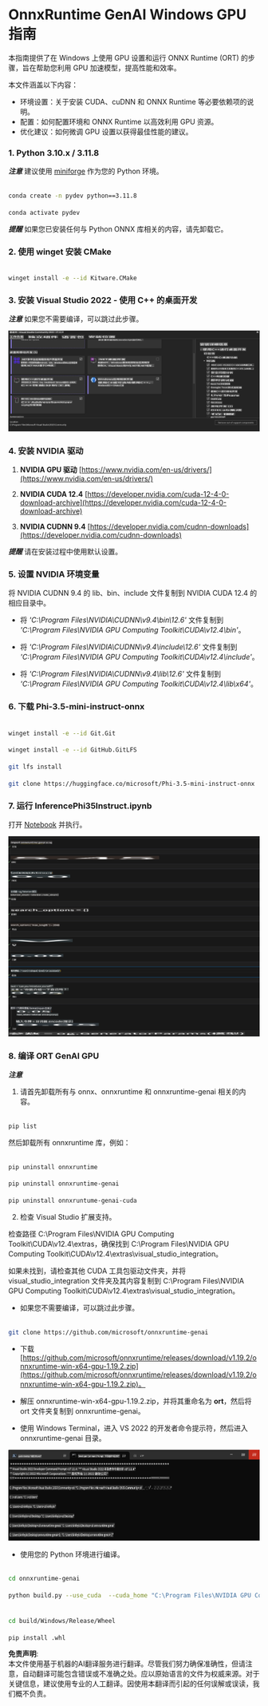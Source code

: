 # **OnnxRuntime GenAI Windows GPU 指南**

本指南提供了在 Windows 上使用 GPU 设置和运行 ONNX Runtime (ORT) 的步骤，旨在帮助您利用 GPU 加速模型，提高性能和效率。

本文件涵盖以下内容：

- 环境设置：关于安装 CUDA、cuDNN 和 ONNX Runtime 等必要依赖项的说明。
- 配置：如何配置环境和 ONNX Runtime 以高效利用 GPU 资源。
- 优化建议：如何微调 GPU 设置以获得最佳性能的建议。

### **1. Python 3.10.x / 3.11.8**

   ***注意*** 建议使用 [miniforge](https://github.com/conda-forge/miniforge/releases/latest/download/Miniforge3-Windows-x86_64.exe) 作为您的 Python 环境。

   ```bash

   conda create -n pydev python==3.11.8

   conda activate pydev

   ```

   ***提醒*** 如果您已安装任何与 Python ONNX 库相关的内容，请先卸载它。

### **2. 使用 winget 安装 CMake**

   ```bash

   winget install -e --id Kitware.CMake

   ```

### **3. 安装 Visual Studio 2022 - 使用 C++ 的桌面开发**

   ***注意*** 如果您不需要编译，可以跳过此步骤。

![CPP](../../../../../../translated_images/01.8964c1fa47e00dc36af710b967e72dd2f8a2be498e49c8d4c65c11ba105dedf8.zh.png)

### **4. 安装 NVIDIA 驱动**

1. **NVIDIA GPU 驱动** [https://www.nvidia.com/en-us/drivers/](https://www.nvidia.com/en-us/drivers/)

2. **NVIDIA CUDA 12.4** [https://developer.nvidia.com/cuda-12-4-0-download-archive](https://developer.nvidia.com/cuda-12-4-0-download-archive)

3. **NVIDIA CUDNN 9.4** [https://developer.nvidia.com/cudnn-downloads](https://developer.nvidia.com/cudnn-downloads)

***提醒*** 请在安装过程中使用默认设置。

### **5. 设置 NVIDIA 环境变量**

将 NVIDIA CUDNN 9.4 的 lib、bin、include 文件复制到 NVIDIA CUDA 12.4 的相应目录中。

- 将 *'C:\Program Files\NVIDIA\CUDNN\v9.4\bin\12.6'* 文件复制到 *'C:\Program Files\NVIDIA GPU Computing Toolkit\CUDA\v12.4\bin'*。

- 将 *'C:\Program Files\NVIDIA\CUDNN\v9.4\include\12.6'* 文件复制到 *'C:\Program Files\NVIDIA GPU Computing Toolkit\CUDA\v12.4\include'*。

- 将 *'C:\Program Files\NVIDIA\CUDNN\v9.4\lib\12.6'* 文件复制到 *'C:\Program Files\NVIDIA GPU Computing Toolkit\CUDA\v12.4\lib\x64'*。

### **6. 下载 Phi-3.5-mini-instruct-onnx**

   ```bash

   winget install -e --id Git.Git

   winget install -e --id GitHub.GitLFS

   git lfs install

   git clone https://huggingface.co/microsoft/Phi-3.5-mini-instruct-onnx

   ```

### **7. 运行 InferencePhi35Instruct.ipynb**

   打开 [Notebook](../../../../../../code/09.UpdateSamples/Aug/ortgpu-phi35-instruct.ipynb) 并执行。

![RESULT](../../../../../../translated_images/02.be96d16e7b1007f1f3941f65561553e62ccbd49c962f3d4a9154b8326c033ec1.zh.png)

### **8. 编译 ORT GenAI GPU**

   ***注意*** 
   
   1. 请首先卸载所有与 onnx、onnxruntime 和 onnxruntime-genai 相关的内容。

   ```bash

   pip list 
   
   ```

   然后卸载所有 onnxruntime 库，例如：

   ```bash

   pip uninstall onnxruntime

   pip uninstall onnxruntime-genai

   pip uninstall onnxruntume-genai-cuda
   
   ```

   2. 检查 Visual Studio 扩展支持。

   检查路径 C:\Program Files\NVIDIA GPU Computing Toolkit\CUDA\v12.4\extras，确保找到 C:\Program Files\NVIDIA GPU Computing Toolkit\CUDA\v12.4\extras\visual_studio_integration。

   如果未找到，请检查其他 CUDA 工具包驱动文件夹，并将 visual_studio_integration 文件夹及其内容复制到 C:\Program Files\NVIDIA GPU Computing Toolkit\CUDA\v12.4\extras\visual_studio_integration。

   - 如果您不需要编译，可以跳过此步骤。

   ```bash

   git clone https://github.com/microsoft/onnxruntime-genai

   ```

   - 下载 [https://github.com/microsoft/onnxruntime/releases/download/v1.19.2/onnxruntime-win-x64-gpu-1.19.2.zip](https://github.com/microsoft/onnxruntime/releases/download/v1.19.2/onnxruntime-win-x64-gpu-1.19.2.zip)。

   - 解压 onnxruntime-win-x64-gpu-1.19.2.zip，并将其重命名为 **ort**，然后将 ort 文件夹复制到 onnxruntime-genai。

   - 使用 Windows Terminal，进入 VS 2022 的开发者命令提示符，然后进入 onnxruntime-genai 目录。

![RESULT](../../../../../../translated_images/03.53bb08e3bde53edd1735c5546fb32b9b0bdba93d8241c5e6e3196d8bc01adbd7.zh.png)

   - 使用您的 Python 环境进行编译。

   ```bash

   cd onnxruntime-genai

   python build.py --use_cuda  --cuda_home "C:\Program Files\NVIDIA GPU Computing Toolkit\CUDA\v12.4" --config Release
 

   cd build/Windows/Release/Wheel

   pip install .whl

   ```

**免责声明**:  
本文件使用基于机器的AI翻译服务进行翻译。尽管我们努力确保准确性，但请注意，自动翻译可能包含错误或不准确之处。应以原始语言的文件为权威来源。对于关键信息，建议使用专业的人工翻译。因使用本翻译而引起的任何误解或误读，我们概不负责。